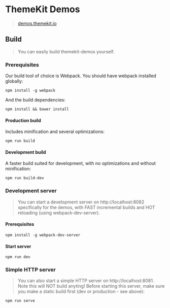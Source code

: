 # ThemeKit Demos

> [demos.themekit.io](http://demos.themekit.io)

## Build

> You can easily build themekit-demos yourself.

### Prerequisites

Our build tool of choice is Webpack. You should have webpack installed globally:

	npm install -g webpack

And the build dependencies:

	npm install && bower install

#### Production build

Includes minification and several optimizations:

	npm run build

#### Development build

A faster build suited for development, with no optimizations and without minification:

	npm run build-dev
	
### Development server

> You can start a development server on http://localhost:8082 specifically for the demos, with FAST incremental builds and HOT reloading (using webpack-dev-server). 

#### Prerequisites

	npm install -g webpack-dev-server
	
#### Start server

	npm run dev
	
### Simple HTTP server

> You can also start a simple HTTP server on http://localhost:8081. Note this will NOT build anyting! Before starting this server, make sure you make a static build first (dev or production - see above):

	npm run serve